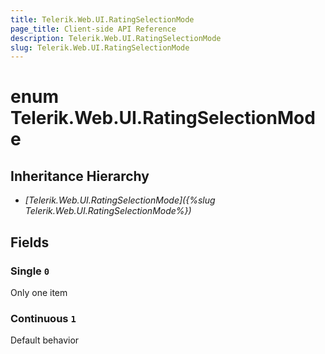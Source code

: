 ```yaml
---
title: Telerik.Web.UI.RatingSelectionMode
page_title: Client-side API Reference
description: Telerik.Web.UI.RatingSelectionMode
slug: Telerik.Web.UI.RatingSelectionMode
---
```


# enum Telerik.Web.UI.RatingSelectionMode

## Inheritance Hierarchy

* *[Telerik.Web.UI.RatingSelectionMode]({%slug Telerik.Web.UI.RatingSelectionMode%})*

## Fields

### Single `0`

Only one item 

### Continuous `1`

Default behavior 


